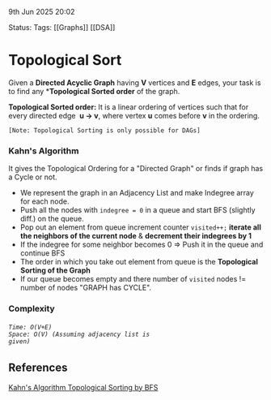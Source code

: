 9th Jun 2025 20:02

Status: 
Tags:  [[Graphs]]  [[DSA]]
# Topological Sort
Given a **Directed Acyclic Graph** having **V** vertices and **E** edges, your task is to find any ***Topological Sorted order** of the graph.

**Topological Sorted order:**  It is a linear ordering of vertices such that for every directed edge 
  **u -> v**, where vertex **u** comes before **v** in the ordering.

`[Note: Topological Sorting is only possible for DAGs]`

### Kahn's Algorithm
It gives the Topological Ordering for a "Directed Graph" or finds if graph has a Cycle or not.
* We represent the graph in an Adjacency List and make Indegree array for each node.
* Push all the nodes with `indegree = 0` in a queue and start BFS (slightly diff.) on the queue.
* Pop out an element from queue increment counter `visited++;` **iterate all the neighbors of the current node** & **decrement their indegrees by 1**
* If the indegree for some neighbor becomes 0 => Push it in the queue and continue BFS
* The order in which you take out element from queue is the **Topological Sorting of the Graph**
* If our queue becomes empty and there number of `visited` nodes != number of nodes
	"GRAPH has CYCLE".


### Complexity
<code><h6>Time: O(V+E) <br>Space: O(V)     (Assuming adjacency list is given)</h6></code>


## References
[Kahn's Algorithm Topological Sorting by BFS](https://www.geeksforgeeks.org/topological-sorting-indegree-based-solution/)
